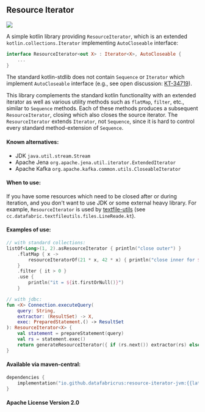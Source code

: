 ## Resource Iterator

[![](https://jitpack.io/v/DataFabricRus/resource-iterator.svg)](https://jitpack.io/#DataFabricRus/resource-iterator)

A simple kotlin library providing `ResourceIterator`,
which is an extended `kotlin.collections.Iterator` implementing `AutoCloseable` interface:

```kotlin
interface ResourceIterator<out X> : Iterator<X>, AutoCloseable {
    ...
}
```

The standard kotlin-stdlib does not contain `Sequence` or `Iterator` which implement `AutoCloseable` interface
(e.g., see open discussion: [KT-34719](https://youtrack.jetbrains.com/issue/KT-34719/Closeable-Sequences)).

This library complements the standard kotlin functionality with an extended iterator
as well as various utility methods such as `flatMap`, `filter`, etc., similar to `Sequence` methods.
Each of these methods produces a subsequent `ResourceIterator`, closing which also closes the source iterator.
The `ResourceIterator` extends `Iterator`, not `Sequence`, since it is hard to control every standard method-extension
of `Sequence`.

#### Known alternatives:

- JDK `java.util.stream.Stream`
- Apache Jena `org.apache.jena.util.iterator.ExtendedIterator`
- Apache Kafka `org.apache.kafka.common.utils.CloseableIterator`

#### When to use:

If you have some resources which need to be closed after or during iteration,
and you don't want to use JDK or some external heavy library.
For example, `ResourceIterator` is used by [textfile-utils](https://github.com/DataFabricRus/textfile-utils)
(see `cc.datafabric.textfileutils.files.LineReade.kt`).

#### Examples of use:

```kotlin
// with standard collections:
listOf<Long>(1, 2).asResourceIterator { println("close outer") }
    .flatMap { x ->
        resourceIteratorOf(21 * x, 42 * x) { println("close inner for $x") }
    }
    .filter { it > 0 }
    .use {
        println("it = ${it.firstOrNull()}")
    }
```

```kotlin
// with jdbc:
fun <X> Connection.executeQuery(
    query: String,
    extractor: (ResultSet) -> X,
    exec: PreparedStatement.() -> ResultSet
): ResourceIterator<X> {
    val statement = prepareStatement(query)
    val rs = statement.exec()
    return generateResourceIterator({ if (rs.next()) extractor(rs) else null }) { statement.close() }
}
```

#### Available via maven-central:

```kotlin
dependencies {
    implementation("io.github.datafabricrus:resource-iterator-jvm:{{latest_version}}")
}
```

#### Apache License Version 2.0